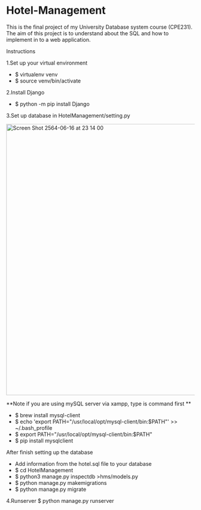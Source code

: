 # Hotel-Management

This is the final project of my University Database system course (CPE231). The aim of this project is to understand about the SQL and how to implement in to a web application.

Instructions 

1.Set up your virtual environment 
  - $ virtualenv venv 
  - $ source venv/bin/activate

2.Install Django 
  - $ python -m pip install Django


3.Set up database in HotelManagement/setting.py 

<img width="726" alt="Screen Shot 2564-06-16 at 23 14 00" src="https://user-images.githubusercontent.com/48642147/122255660-8a27af80-cef8-11eb-8705-a745131faacc.png">

**Note if you are using mySQL server via xampp, type is command first **

  - $ brew install mysql-client
  - $ echo 'export PATH="/usr/local/opt/mysql-client/bin:$PATH"' >> ~/.bash_profile
  - $ export PATH="/usr/local/opt/mysql-client/bin:$PATH"
  - $ pip install mysqlclient

After finish setting up the database

  - Add information from the hotel.sql file to your database 
  - $ cd HotelManagement
  - $ python3 manage.py inspectdb >hms/models.py
  - $ python manage.py makemigrations
  - $ python manage.py migrate


4.Runserver $ python manage.py runserver
